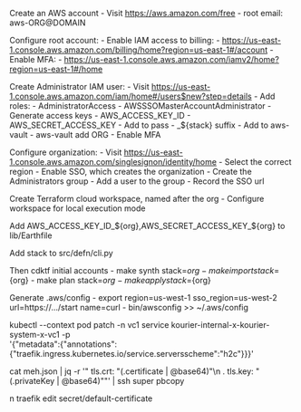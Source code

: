 Create an AWS account
    - Visit https://aws.amazon.com/free
        - root email: aws-ORG@DOMAIN

Configure root account:
    - Enable IAM access to billing:
        - https://us-east-1.console.aws.amazon.com/billing/home?region=us-east-1#/account
    - Enable MFA:
        - https://us-east-1.console.aws.amazon.com/iamv2/home?region=us-east-1#/home

Create Administrator IAM user:
    - Visit https://us-east-1.console.aws.amazon.com/iam/home#/users$new?step=details
    - Add roles:
        - AdministratorAccess
        - AWSSSOMasterAccountAdministrator
    - Generate access keys
        - AWS_ACCESS_KEY_ID
        - AWS_SECRET_ACCESS_KEY
        - Add to pass
            - _${stack} suffix
        - Add to aws-vault
            - aws-vault add ORG
        - Enable MFA

Configure organization:
    - Visit https://us-east-1.console.aws.amazon.com/singlesignon/identity/home
        - Select the correct region
        - Enable SSO, which creates the organization
    - Create the Administrators group
    - Add a user to the group
    - Record the SSO url

Create Terraform cloud workspace, named after the org
    - Configure workspace for local execution mode

Add AWS_ACCESS_KEY_ID_${org},AWS_SECRET_ACCESS_KEY_${org} to lib/Earthfile

Add stack to src/defn/cli.py

Then cdktf initial accounts
    - make synth stack=${org}
    - make import stack=${org}
    - make plan stack=${org}
    - make apply stack=${org}

Generate .aws/config
    - export region=us-west-1 sso_region=us-west-2 url=https://.../start name=curl
    - bin/awsconfig >> ~/.aws/config


kubectl --context pod patch -n vc1 service kourier-internal-x-kourier-system-x-vc1 -p \
'{"metadata":{"annotations":{"traefik.ingress.kubernetes.io/service.serversscheme":"h2c"}}}'

cat meh.json | jq -r '"  tls.crt: \"\(.certificate | @base64)\"\n . tls.key: \"\(.privateKey | @base64)\""' | ssh super pbcopy

n traefik edit secret/default-certificate
